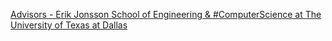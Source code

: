 [Advisors - Erik Jonsson School of Engineering & #ComputerScience at The University of Texas at Dallas](https://qi.tc/qi/118075)